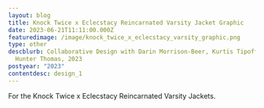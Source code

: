 ```yaml
---
layout: blog
title: Knock Twice x Eclecstacy Reincarnated Varsity Jacket Graphic
date: 2023-06-21T11:11:00.000Z
featuredimage: /image/knock_twice_x_eclecstacy_varsity_graphic.png
type: other
descblurb: Collaborative Design with Darin Morrison-Beer, Kurtis Tipoff, and
  Hunter Thomas, 2023
postyear: "2023"
contentdesc: design_1
---
```

For the Knock Twice x Eclecstacy Reincarnated Varsity Jackets. 
